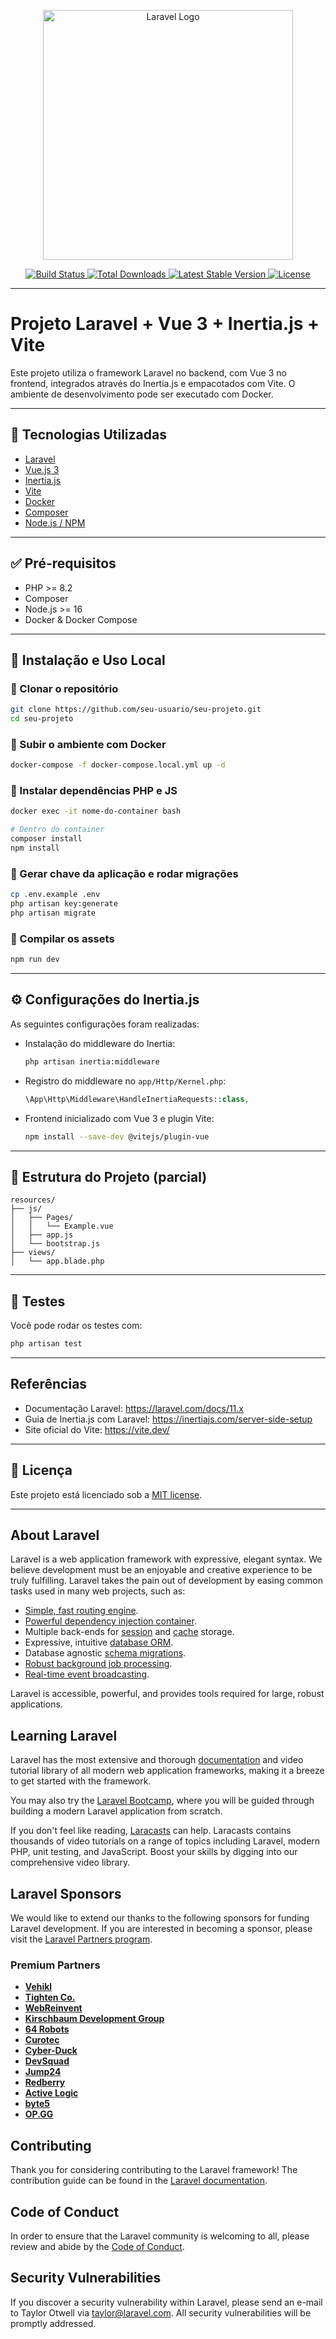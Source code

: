 <p align="center">
    <a href="https://laravel.com" target="_blank">
        <img src="https://raw.githubusercontent.com/laravel/art/master/logo-lockup/5%20SVG/2%20CMYK/1%20Full%20Color/laravel-logolockup-cmyk-red.svg" width="400" alt="Laravel Logo">
    </a>
</p>

<p align="center">
    <a href="https://github.com/laravel/framework/actions">
        <img src="https://github.com/laravel/framework/workflows/tests/badge.svg" alt="Build Status">
    </a>
    <a href="https://packagist.org/packages/laravel/framework">
        <img src="https://img.shields.io/packagist/dt/laravel/framework" alt="Total Downloads">
    </a>
    <a href="https://packagist.org/packages/laravel/framework">
        <img src="https://img.shields.io/packagist/v/laravel/framework" alt="Latest Stable Version">
    </a>
    <a href="https://packagist.org/packages/laravel/framework">
        <img src="https://img.shields.io/packagist/l/laravel/framework" alt="License">
    </a>
</p>

---

# Projeto Laravel + Vue 3 + Inertia.js + Vite

Este projeto utiliza o framework Laravel no backend, com Vue 3 no frontend, integrados através do Inertia.js e empacotados com Vite. O ambiente de desenvolvimento pode ser executado com Docker.

---

## 🔧 Tecnologias Utilizadas

* [Laravel](https://laravel.com)
* [Vue.js 3](https://vuejs.org/)
* [Inertia.js](https://inertiajs.com/)
* [Vite](https://vitejs.dev/)
* [Docker](https://www.docker.com/)
* [Composer](https://getcomposer.org/)
* [Node.js / NPM](https://nodejs.org/)

---

## ✅ Pré-requisitos

* PHP >= 8.2
* Composer
* Node.js >= 16
* Docker & Docker Compose

---

## 🚀 Instalação e Uso Local

### 🔹 Clonar o repositório

```bash
git clone https://github.com/seu-usuario/seu-projeto.git
cd seu-projeto
```

### 🔹 Subir o ambiente com Docker

```bash
docker-compose -f docker-compose.local.yml up -d
```

### 🔹 Instalar dependências PHP e JS

```bash
docker exec -it nome-do-container bash

# Dentro do container
composer install
npm install
```

### 🔹 Gerar chave da aplicação e rodar migrações

```bash
cp .env.example .env
php artisan key:generate
php artisan migrate
```

### 🔹 Compilar os assets

```bash
npm run dev
```

---

## ⚙️ Configurações do Inertia.js

As seguintes configurações foram realizadas:

* Instalação do middleware do Inertia:

  ```bash
  php artisan inertia:middleware
  ```
* Registro do middleware no `app/Http/Kernel.php`:

  ```php
  \App\Http\Middleware\HandleInertiaRequests::class,
  ```
* Frontend inicializado com Vue 3 e plugin Vite:

  ```bash
  npm install --save-dev @vitejs/plugin-vue
  ```

---

## 📂 Estrutura do Projeto (parcial)

```
resources/
├── js/
│   ├── Pages/
│   │   └── Example.vue
│   ├── app.js
│   └── bootstrap.js
├── views/
│   └── app.blade.php
```

---

## 🔪 Testes

Você pode rodar os testes com:

```bash
php artisan test
```

---

## Referências

- Documentação Laravel: https://laravel.com/docs/11.x  
- Guia de Inertia.js com Laravel: https://inertiajs.com/server-side-setup  
- Site oficial do Vite: https://vite.dev/  

---

## 📝 Licença

Este projeto está licenciado sob a [MIT license](https://opensource.org/licenses/MIT).

---

## About Laravel

Laravel is a web application framework with expressive, elegant syntax. We believe development must be an enjoyable and creative experience to be truly fulfilling. Laravel takes the pain out of development by easing common tasks used in many web projects, such as:

* [Simple, fast routing engine](https://laravel.com/docs/routing).
* [Powerful dependency injection container](https://laravel.com/docs/container).
* Multiple back-ends for [session](https://laravel.com/docs/session) and [cache](https://laravel.com/docs/cache) storage.
* Expressive, intuitive [database ORM](https://laravel.com/docs/eloquent).
* Database agnostic [schema migrations](https://laravel.com/docs/migrations).
* [Robust background job processing](https://laravel.com/docs/queues).
* [Real-time event broadcasting](https://laravel.com/docs/broadcasting).

Laravel is accessible, powerful, and provides tools required for large, robust applications.

## Learning Laravel

Laravel has the most extensive and thorough [documentation](https://laravel.com/docs) and video tutorial library of all modern web application frameworks, making it a breeze to get started with the framework.

You may also try the [Laravel Bootcamp](https://bootcamp.laravel.com), where you will be guided through building a modern Laravel application from scratch.

If you don't feel like reading, [Laracasts](https://laracasts.com) can help. Laracasts contains thousands of video tutorials on a range of topics including Laravel, modern PHP, unit testing, and JavaScript. Boost your skills by digging into our comprehensive video library.

## Laravel Sponsors

We would like to extend our thanks to the following sponsors for funding Laravel development. If you are interested in becoming a sponsor, please visit the [Laravel Partners program](https://partners.laravel.com).

### Premium Partners

* **[Vehikl](https://vehikl.com/)**
* **[Tighten Co.](https://tighten.co)**
* **[WebReinvent](https://webreinvent.com/)**
* **[Kirschbaum Development Group](https://kirschbaumdevelopment.com)**
* **[64 Robots](https://64robots.com)**
* **[Curotec](https://www.curotec.com/services/technologies/laravel/)**
* **[Cyber-Duck](https://cyber-duck.co.uk)**
* **[DevSquad](https://devsquad.com/hire-laravel-developers)**
* **[Jump24](https://jump24.co.uk)**
* **[Redberry](https://redberry.international/laravel/)**
* **[Active Logic](https://activelogic.com)**
* **[byte5](https://byte5.de)**
* **[OP.GG](https://op.gg)**

## Contributing

Thank you for considering contributing to the Laravel framework! The contribution guide can be found in the [Laravel documentation](https://laravel.com/docs/contributions).

## Code of Conduct

In order to ensure that the Laravel community is welcoming to all, please review and abide by the [Code of Conduct](https://laravel.com/docs/contributions#code-of-conduct).

## Security Vulnerabilities

If you discover a security vulnerability within Laravel, please send an e-mail to Taylor Otwell via [taylor@laravel.com](mailto:taylor@laravel.com). All security vulnerabilities will be promptly addressed.
